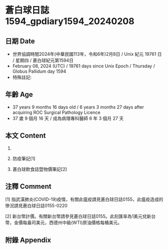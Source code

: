 [_metadata_:encoding]: - "utf-8"
[_metadata_:language]: - "zh-Hant-TW"
[_metadata_:fileformat]: - "markdown"
[_metadata_:MIME_type]: - "text/plain"
[_metadata_:markdown_version]: - "commonmark version 0.30"
[_metadata_:markdown_spec]: - "https://spec.commonmark.org/0.30/"

# 蒼白球日誌1594_gpdiary1594_20240208 #

## 日期 Date ##

* 世界協調時間2024年(中華民國113年，令和6年)2月8日 / Unix 紀元 19761 日 / 星期四 / 蒼白球紀元第1594日
* February 08, 2024 (UTC) / 19761 days since Unix Epoch / Thursday / Globus Pallidum day 1594
* 特殊註記:

## 年齡 Age ##

* 37 years 9 months 16 days old / 6 years 3 months 27 days after acquiring ROC Surgical Pathology Licence
* 37 歲 9 個月 16 天 / 成為病理專科醫師 6 年 3 個月 27 天

## 本文 Content ##

1. 

    
2. 防疫筆記[1]

    
3. 蒼白球飲食誌暨物價筆記[2]

    

## 注釋 Comment ##

[1] 指武漢肺炎(COVID-19)疫情，有關此瘟疫請見蒼白球日誌0155，此瘟疫造成的慘況請見蒼白球日誌0155-0220


[2] 新台幣計價。有關新台幣請參見蒼白球日誌0155。此刻匯率為1美元兌新台幣，金價每盎司美元，西德州中級(WTI)原油價格每桶美元。



## 附錄 Appendix ##

